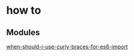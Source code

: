 # how to

## Modules

[when-should-i-use-curly-braces-for-es6-import](https://stackoverflow.com/questions/36795819/when-should-i-use-curly-braces-for-es6-import)
